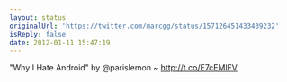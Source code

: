 ```yaml
---
layout: status
originalUrl: 'https://twitter.com/marcgg/status/157126451433439232'
isReply: false
date: 2012-01-11 15:47:19
---
```


"Why I Hate Android"  by @parislemon ~ http://t.co/E7cEMlFV
